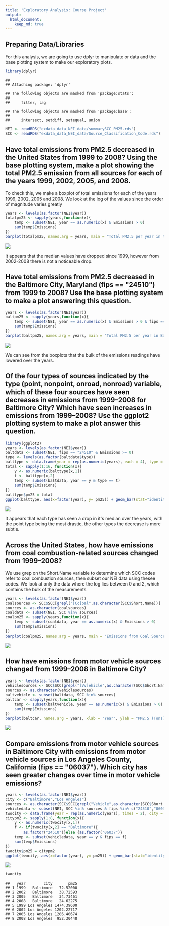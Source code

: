 ```yaml
---
title: 'Exploratory Analysis: Course Project'
output: 
  html_document:
    keep_md: true
---
```




## Preparing Data/Libraries

For this analysis, we are going to use dplyr to manipulate or data and the base plotting system to make our exploratory plots.


```r
library(dplyr)
```

```
## 
## Attaching package: 'dplyr'
```

```
## The following objects are masked from 'package:stats':
## 
##     filter, lag
```

```
## The following objects are masked from 'package:base':
## 
##     intersect, setdiff, setequal, union
```

```r
NEI <- readRDS("exdata_data_NEI_data/summarySCC_PM25.rds")
SCC <- readRDS("exdata_data_NEI_data/Source_Classification_Code.rds")
```

## Have total emissions from PM2.5 decreased in the United States from 1999 to 2008? Using the base plotting system, make a plot showing the total PM2.5 emission from all sources for each of the years 1999, 2002, 2005, and 2008.

To check this, we make a boxplot of total emissions for each of the years 1999, 2002, 2005 and 2008. We look at the log of the values since the order of magnitude varies greatly 


```r
years <- levels(as.factor(NEI$year))
totalpm25 <- sapply(years,function(x){
    temp <- subset(NEI, year == as.numeric(x) & Emissions > 0)
    sum(temp$Emissions)
}) 
barplot(totalpm25, names.arg = years, main = "Total PM2.5 per year in the US", ylab = "Total PM2.5 (Tons)", xlab = "Year" )
```

![](exp_courseproject_files/figure-html/unnamed-chunk-2-1.png)<!-- -->

It appears that the median values have dropped since 1999, however from 2002-2008 there is not a noticeable drop.
    
## Have total emissions from PM2.5 decreased in the Baltimore City, Maryland (fips == "24510") from 1999 to 2008? Use the base plotting system to make a plot answering this question.


```r
years <- levels(as.factor(NEI$year))
baltpm25 <- sapply(years,function(x){
    temp <- subset(NEI, year == as.numeric(x) & Emissions > 0 & fips == "24510")
    sum(temp$Emissions)
}) 
barplot(baltpm25, names.arg = years, main = "Total PM2.5 per year in Baltimore", ylab = "Total PM2.5 (Tons)", xlab = "Year" )
```

![](exp_courseproject_files/figure-html/unnamed-chunk-3-1.png)<!-- -->

We can see from the boxplots that the bulk of the emissions readings have lowered over the years.

## Of the four types of sources indicated by the type (point, nonpoint, onroad, nonroad) variable, which of these four sources have seen decreases in emissions from 1999–2008 for Baltimore City? Which have seen increases in emissions from 1999–2008? Use the ggplot2 plotting system to make a plot answer this question.


```r
library(ggplot2)
years <- levels(as.factor(NEI$year))
baltdata <- subset(NEI, fips == "24510" & Emissions >= 0)
type <- levels(as.factor(baltdata$type))
balttype <- data.frame(year = rep(as.numeric(years), each = 4), type = rep(type, times = 4))
total <- sapply(1:16, function(x){
    y <- as.numeric(balttype[x,1])
    t <- balttype[x,2]
    temp <- subset(baltdata, year == y & type == t)
    sum(temp$Emissions)
})
balttype$pm25 = total
ggplot(balttype, aes(x=factor(year), y= pm25)) + geom_bar(stat="identity") + facet_grid( type ~ ., scales = "free_y") + labs(x = "Year", y = "Total PM2.5")
```

![](exp_courseproject_files/figure-html/unnamed-chunk-4-1.png)<!-- -->

It appears that each type has seen a drop in it's median over the years, with the point type being the most drastic, the other types the decrease is more subtle.

## Across the United States, how have emissions from coal combustion-related sources changed from 1999–2008?

We use grep on the Short.Name variable to determine which SCC codes refer to coal combustion sources, then subset our NEI data using thesee codes. We look at only the data where the log lies between 0 and 2, which contains the bulk of the measurements


```r
years <- levels(as.factor(NEI$year))
coalsources <- SCC$SCC[grepl("[Cc]oal",as.character(SCC$Short.Name))]
sources <- as.character(coalsources)
coaldata <- subset(NEI, SCC %in% sources)
coalpm25 <- sapply(years,function(x){
    temp <- subset(coaldata, year == as.numeric(x) & Emissions > 0)
    sum(temp$Emissions)
}) 
barplot(coalpm25, names.arg = years, main = "Emissions from Coal Sources", ylab = "Total PM2.5 (Tons)", xlab = "Year")
```

![](exp_courseproject_files/figure-html/unnamed-chunk-5-1.png)<!-- -->
    
## How have emissions from motor vehicle sources changed from 1999–2008 in Baltimore City?


```r
years <- levels(as.factor(NEI$year))
vehiclesources <- SCC$SCC[grepl("[Vv]ehicle",as.character(SCC$Short.Name))]
sources <- as.character(vehiclesources)
baltvehicle <- subset(baltdata, SCC %in% sources)
baltcar <- sapply(years,function(x){
    temp <- subset(baltvehicle, year == as.numeric(x) & Emissions > 0)
    sum(temp$Emissions)
}) 
barplot(baltcar, names.arg = years, xlab = "Year", ylab = "PM2.5 (Tons)", main = "Emissions from Vehicle Sources")
```

![](exp_courseproject_files/figure-html/unnamed-chunk-6-1.png)<!-- -->



## Compare emissions from motor vehicle sources in Baltimore City with emissions from motor vehicle sources in Los Angeles County, California (fips == "06037"). Which city has seen greater changes over time in motor vehicle emissions?


```r
years <- levels(as.factor(NEI$year))
city <- c("Baltimore","Los Angeles")
sources <- as.character(SCC$SCC[grepl("Vehicle",as.character(SCC$Short.Name))])
vehicledata <- subset(NEI, SCC %in% sources & fips %in% c("24510","06037"))
twocity <- data.frame(year = rep(as.numeric(years), times = 2), city = rep(city, each = 4))
citypm2 <- sapply(1:8, function(x){
    y <- as.numeric(twocity[x,1])
    f <- if(twocity[x,2] == "Baltimore"){
        as.factor("24510")}else {as.factor("06037")}
    temp <- subset(vehicledata, year == y & fips == f)
    sum(temp$Emissions)
})
twocity$pm25 = citypm2
ggplot(twocity, aes(x=factor(year), y= pm25)) + geom_bar(stat="identity") + facet_grid( city ~ ., scales ="free_y") + labs(x = "Year", y = "Total PM2.5")
```

![](exp_courseproject_files/figure-html/unnamed-chunk-7-1.png)<!-- -->

```r
twocity
```

```
##   year        city       pm25
## 1 1999   Baltimore   72.52000
## 2 2002   Baltimore   38.72593
## 3 2005   Baltimore   34.73461
## 4 2008   Baltimore   24.62275
## 5 1999 Los Angeles 1474.39600
## 6 2002 Los Angeles 1202.22717
## 7 2005 Los Angeles 1206.40674
## 8 2008 Los Angeles  952.30448
```
